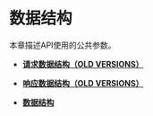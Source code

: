 # 数据结构<a name="cci_02_0064"></a>

本章描述API使用的公共参数。

-   **[请求数据结构（OLD VERSIONS）](请求数据结构（OLD-VERSIONS）.md)**  

-   **[响应数据结构（OLD VERSIONS）](响应数据结构（OLD-VERSIONS）.md)**  

-   **[数据结构](数据结构.md)**  


